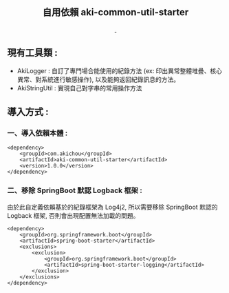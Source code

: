<div align="center"> 
    <h2>自用依賴  aki-common-util-starter</h2> 
</div>
<p align="center">
   <a target="_blank" href="https://github.com/X1192176811/blog">
      <img src="https://img.shields.io/badge/JDK-17-red" alt=""/>
      <img src="https://img.shields.io/badge/log4j2-2.22.1-red" alt=""/>
   </a>
</p>

## 現有工具類 :
- AkiLogger : 自訂了專門場合能使用的紀錄方法 (ex: 印出異常整體堆疊、核心異常、對系統進行敏感操作), 以及能夠返回紀錄訊息的方法。
- AkiStringUtil : 實現自己對字串的常用操作方法

## 導入方式 :
### 一、導入依賴本體 :
```
<dependency>
    <groupId>com.akichou</groupId>
    <artifactId>aki-common-util-starter</artifactId>
    <version>1.0.0</version>
</dependency>
```
### 二、移除 SpringBoot 默認 Logback 框架 :
由於此自定義依賴基於的紀錄框架為 Log4j2, 所以需要移除 SpringBoot 默認的 Logback 框架, 否則會出現配置無法加載的問題。
```
<dependency>
    <groupId>org.springframework.boot</groupId>
    <artifactId>spring-boot-starter</artifactId>
    <exclusions>
        <exclusion>
            <groupId>org.springframework.boot</groupId>
            <artifactId>spring-boot-starter-logging</artifactId>
        </exclusion>
    </exclusions>
</dependency>

```
